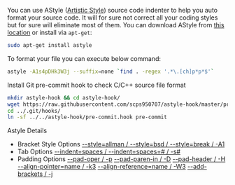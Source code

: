 You can use AStyle ([Artistic Style](http://astyle.sourceforge.net/)) source code indenter to
help you auto format your source code. It will for sure not correct all your coding styles but
for sure will eliminate most of them. You can download AStyle from [this location](http://astyle.sourceforge.net/)
or install via `apt-get`:
```sh
sudo apt-get install astyle
```

To format your file you can execute below command:
```sh
astyle -A1s4pDHk3W3j --suffix=none `find . -regex '.*\.[ch]p*p*$'`
```

Install Git pre-commit hook to check C/C++ source file format
```sh
mkdir astyle-hook && cd astyle-hook/
wget https://raw.githubusercontent.com/scps950707/astyle-hook/master/pre-commit.hook && chmod +x pre-commit.hook
cd ../.git/hooks/
ln -sf ../../astyle-hook/pre-commit.hook pre-commit
```

Astyle Details

- Bracket Style Options
[--style=allman / --style=bsd / --style=break / -A1](http://astyle.sourceforge.net/astyle.html#_style=allman)
- Tab Options
[--indent=spaces / --indent=spaces=# / -s#](http://astyle.sourceforge.net/astyle.html#_indent=spaces)
- Padding Options
[--pad-oper / -p](http://astyle.sourceforge.net/astyle.html#_pad-oper)
[--pad-paren-in / -D](http://astyle.sourceforge.net/astyle.html#_pad-paren-in)
[--pad-header / -H](http://astyle.sourceforge.net/astyle.html#_pad-header)
[--align-pointer=name   / -k3](http://astyle.sourceforge.net/astyle.html#_align-pointer)
[--align-reference=name   / -W3](http://astyle.sourceforge.net/astyle.html#_align-reference)
[--add-brackets / -j](http://astyle.sourceforge.net/astyle.html#_add-brackets)
